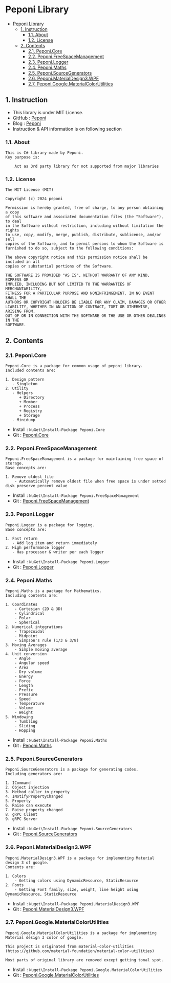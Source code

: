 # Peponi Library


- [Peponi Library](#peponi-library)
  - [1. Instruction](#1-instruction)
    - [1.1. About](#11-about)
    - [1.2. License](#12-license)
  - [2. Contents](#2-contents)
    - [2.1. Peponi.Core](#21-peponicore)
    - [2.2. Peponi.FreeSpaceManagement](#22-peponifreespacemanagement)
    - [2.3. Peponi.Logger](#23-peponilogger)
    - [2.4. Peponi.Maths](#24-peponimaths)
    - [2.5. Peponi.SourceGenerators](#25-peponisourcegenerators)
    - [2.6. Peponi.MaterialDesign3.WPF](#26-peponimaterialdesign3wpf)
    - [2.7. Peponi.Google.MaterialColorUtilities](#27-peponigooglematerialcolorutilities)


## 1. Instruction


- This library is under MIT License.
- GitHub : [Peponi](https://github.com/peponi-paradise/Peponi)
- Blog : [Peponi](https://peponi-paradise.tistory.com)
- Instruction & API information is on following section


### 1.1. About


```text
This is C# library made by Peponi.
Key purpose is:

    Act as 3rd party library for not supported from major libraries
```


### 1.2. License


```text
The MIT License (MIT)

Copyright (c) 2024 peponi

Permission is hereby granted, free of charge, to any person obtaining a copy
of this software and associated documentation files (the "Software"), to deal
in the Software without restriction, including without limitation the rights
to use, copy, modify, merge, publish, distribute, sublicense, and/or sell
copies of the Software, and to permit persons to whom the Software is
furnished to do so, subject to the following conditions:

The above copyright notice and this permission notice shall be included in all
copies or substantial portions of the Software.

THE SOFTWARE IS PROVIDED "AS IS", WITHOUT WARRANTY OF ANY KIND, EXPRESS OR
IMPLIED, INCLUDING BUT NOT LIMITED TO THE WARRANTIES OF MERCHANTABILITY,
FITNESS FOR A PARTICULAR PURPOSE AND NONINFRINGEMENT. IN NO EVENT SHALL THE
AUTHORS OR COPYRIGHT HOLDERS BE LIABLE FOR ANY CLAIM, DAMAGES OR OTHER
LIABILITY, WHETHER IN AN ACTION OF CONTRACT, TORT OR OTHERWISE, ARISING FROM,
OUT OF OR IN CONNECTION WITH THE SOFTWARE OR THE USE OR OTHER DEALINGS IN THE
SOFTWARE.
```


## 2. Contents


### 2.1. Peponi.Core


```text
Peponi.Core is a package for common usage of peponi library.
Included contents are:

1. Design pattern
   - Singleton
2. Utility
   - Helpers
      + Directory
      + Member
      + Process
      + Registry
      + Storage  
   - Minidump
```

- Install : `NuGet\Install-Package Peponi.Core`
- Git : [Peponi.Core](https://github.com/peponi-paradise/Peponi/tree/Release/Peponi.Core)


### 2.2. Peponi.FreeSpaceManagement


```text
Peponi.FreeSpaceManagement is a package for maintaining free space of storage.
Base concepts are:

1. Remove oldest file
    - Automatically remove oldest file when free space is under setted disk preserve percent value
```

- Install : `NuGet\Install-Package Peponi.FreeSpaceManagement`
- Git : [Peponi.FreeSpaceManagement](https://github.com/peponi-paradise/Peponi/tree/Release/Peponi.FreeSpaceManagement)


### 2.3. Peponi.Logger


```text
Peponi.Logger is a package for logging.
Base concepts are:

1. Fast return
   - Add log item and return immediately
2. High performance logger
   - Has processor & writer per each logger
```

- Install : `NuGet\Install-Package Peponi.Logger`
- Git : [Peponi.Logger](https://github.com/peponi-paradise/Peponi/tree/Release/Peponi.Logger)


### 2.4. Peponi.Maths


```text
Peponi.Maths is a package for Mathematics.
Including contents are:

1. Coordinates
    - Cartesian (2D & 3D)
    - Cylindrical
    - Polar
    - Spherical
2. Numerical integrations
    - Trapezoidal
    - Midpoint
    - Simpson's rule (1/3 & 3/8)
3. Moving Averages
    - Simple moving average
4. Unit conversion
    - Angle
    - Angular speed
    - Area
    - Dry volume
    - Energy
    - Force
    - Length
    - Prefix
    - Pressure
    - Speed
    - Temperature
    - Volume
    - Weight
5. Windowing
    - Tumbling
    - Sliding
    - Hopping
```

- Install : `NuGet\Install-Package Peponi.Maths`
- Git : [Peponi.Maths](https://github.com/peponi-paradise/Peponi/tree/Release/Peponi.Maths)


### 2.5. Peponi.SourceGenerators


```text
Peponi.SourceGenerators is a package for generating codes.
Including generators are:

1. ICommand
2. Object injection
3. Method caller in property
4. INotifyPropertyChanged
5. Property
6. Raise can execute
7. Raise property changed
8. gRPC Client
9. gRPC Server
```

- Install : `NuGet\Install-Package Peponi.SourceGenerators`
- Git : [Peponi.SourceGenerators](https://github.com/peponi-paradise/Peponi/tree/Release/Peponi.SourceGenerators)


### 2.6. Peponi.MaterialDesign3.WPF


```text
Peponi.MaterialDesign3.WPF is a package for implementing Material design 3 of google.
Contents are:

1. Colors
	- Getting colors using DynamicResource, StaticResource
2. Fonts
	- Getting Font family, size, weight, line height using DynamicResource, StaticResource
```

- Install : `Nuget\Install-Package Peponi.MaterialDesign3.WPF`
- Git : [Peponi.MaterialDesign3.WPF](https://github.com/peponi-paradise/Peponi/tree/Release/Peponi.MaterialDesign3/Peponi.MaterialDesign3.WPF)


### 2.7. Peponi.Google.MaterialColorUtilities


```text
Peponi.Google.MaterialColorUtilities is a package for implementing Material design 3 color of google.

This project is originated from material-color-utilities (https://github.com/material-foundation/material-color-utilities)

Most parts of original library are removed except getting tonal spot.
```

- Install : `Nuget\Install-Package Peponi.Google.MaterialColorUtilities`
- Git : [Peponi.Google.MaterialColorUtilities](https://github.com/peponi-paradise/Peponi/tree/Release/Peponi.MaterialDesign3/Peponi.Google.MaterialColorUtilities)